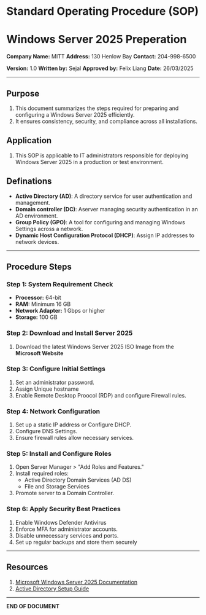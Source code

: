 # Standard Operating Procedure (SOP)

# Windows Server 2025 Preperation

**Company Name:** MITT
**Address:** 130 Henlow Bay
**Contact:** 204-998-6500

**Version:** 1.0
**Written by:** Sejal
**Approved by:** Felix Liang
**Date:** 26/03/2025

---

## Purpose
1. This document summarizes the steps required for preparing and configuring a Windows Server 2025 efficiently.
2. It ensures consistency, security, and compliance across all installations.

## Application
1. This SOP is applicable to IT administrators responsible for deploying Windows Server 2025 in a production or test environment.

## Definations
- **Active Directory (AD)**: A directory service for user authentication and management.
- **Domain controller (DC)**: Aserver managing security authentication in an AD environment.
- **Group Policy (GPO)**: A tool for configuring and managing Windows Settings across a network.
- **Dynamic Host Configuration Protocol (DHCP)**: Assign IP addresses to network devices.

---

## Procedure Steps

### **Step 1: System Requirement Check**
- **Processor:** 64-bit
- **RAM:** Minimum 16 GB
- **Network Adapter:** 1 Gbps or higher
- **Storage:** 100 GB

### **Step 2: Download and Install Server 2025**
1. Download the latest Windows Server 2025 ISO Image from the **Microsoft Website**

### **Step 3: Configure Initial Settings**
1. Set an administrator password.
2. Assign Unique hostname
3. Enable Remote Desktop Proocol (RDP) and configure Firewall rules.

### **Step 4: Network Configuration**
1. Set up a static IP address or Configure DHCP.
2. Configure DNS Settings.
3. Ensure firewall rules allow necessary services.

### **Step 5: Install and Configure Roles**
1. Open Server Manager > "Add Roles and Features."
2. Install required roles:
   - Active Directory Domain Services (AD DS)
   - File and Storage Services
3. Promote server to a Domain Controller.

### **Step 6: Apply Security Best Practices**  
1. Enable Windows Defender Antivirus
2. Enforce MFA for administrator accounts.
3. Disable unnecessary services and ports.
4. Set up regular backups and store them securely

---

## Resources
1.  [Microsoft Windows Server 2025 Documentation](https://docs.microsoft.com)
2.  [Active Directory Setup Guide](https://learn.microsoft.com/en-us/windows-server/identity/active-directory-domain-services)

---

**END OF DOCUMENT**


